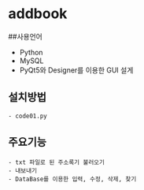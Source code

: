 # addbook
##사용언어
- Python
- MySQL
- PyQt5와 Designer를 이용한 GUI 설게
## 설치방법
    - code01.py
## 주요기능
    - txt 파일로 된 주소록기 불러오기
    - 내보내기
    - DataBase를 이용한 입력, 수정, 삭제, 찾기
